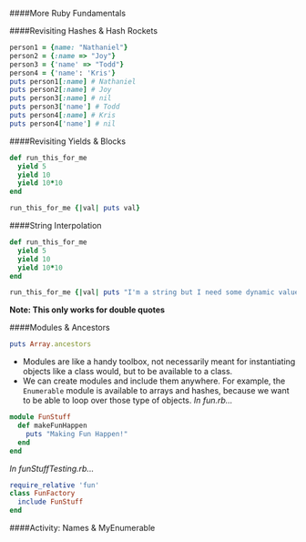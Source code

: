 ####More Ruby Fundamentals

####Revisiting Hashes & Hash Rockets
```ruby
person1 = {name: "Nathaniel"}
person2 = {:name => "Joy"}
person3 = {'name' => "Todd"}
person4 = {'name': 'Kris'}
puts person1[:name] # Nathaniel
puts person2[:name] # Joy
puts person3[:name] # nil
puts person3['name'] # Todd
puts person4[:name] # Kris
puts person4['name'] # nil
```
####Revisiting Yields & Blocks
```ruby
def run_this_for_me
  yield 5
  yield 10
  yield 10*10
end

run_this_for_me {|val| puts val}
```

####String Interpolation
```ruby
def run_this_for_me
  yield 5
  yield 10
  yield 10*10
end

run_this_for_me {|val| puts "I'm a string but I need some dynamic values: #{val}"}
```
<b>Note: This only works for double quotes</b>

####Modules & Ancestors
```ruby
puts Array.ancestors
```
- Modules are like a handy toolbox, not necessarily meant for instantiating objects like a class would, but to be available to a class.
- We can create modules and include them anywhere.  For example, the `Enumerable` module is available to arrays and hashes, because we want to be able to loop over those type of objects.
<i>In fun.rb...</i>
```ruby
module FunStuff
  def makeFunHappen
    puts "Making Fun Happen!"
  end
end
```
<i>In funStuffTesting.rb...</i>
```ruby
require_relative 'fun'
class FunFactory
  include FunStuff
end
```

####Activity: Names & MyEnumerable
